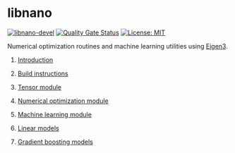 # libnano 

[![libnano-devel](https://github.com/accosmin-org/libnano/actions/workflows/devel.yml/badge.svg)](https://github.com/accosmin-org/libnano/actions/workflows/devel.yml) [![Quality Gate Status](https://sonarcloud.io/api/project_badges/measure?project=libnano&metric=alert_status)](https://sonarcloud.io/summary/overall?id=libnano) [![License: MIT](https://img.shields.io/badge/License-MIT-green.svg)](https://opensource.org/licenses/MIT)

Numerical optimization routines and machine learning utilities using [Eigen3](https://eigen.tuxfamily.org).

1. [Introduction](docs/intro.md)

2. [Build instructions](docs/build.md)

3. [Tensor module](docs/tensor.md)

4. [Numerical optimization module](docs/solver.md)

5. [Machine learning module](docs/mlearn.md)

6. [Linear models](docs/linear.md)

7. [Gradient boosting models](docs/gboost.md)
